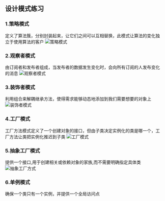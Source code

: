 ## 设计模式练习
### 1.策略模式
定义了算法簇，分别封装起来，让它们之间可以互相替换，此模式让算法的变化独立于使用算法的客户
![策略模式](https://user-images.githubusercontent.com/18373220/71788784-8683ce00-3060-11ea-91d7-12aa2aa9f53e.png)
### 2.观察者模式
由订阅者和发布者组成，当发布者的数据发生变化时，会向所有订阅的人发布变化的消息
![观察者模式](https://user-images.githubusercontent.com/18373220/71815857-c035f280-30bb-11ea-8e62-96ca2a30ddf6.png)
### 3.装饰者模式
利用组合来解耦继承方法，使得需求能够动态地添加到我们需要想要的对象上
![装饰者模式](https://user-images.githubusercontent.com/18373220/71892528-1c644980-3184-11ea-896d-bd586dcc1370.png)
### 4.工厂模式
工厂方法模式定义了一个创建对象的接口，但由子类决定实例化的类是哪一个，工厂方法让类把实例化推迟到子类
![工厂模式](https://user-images.githubusercontent.com/18373220/74820154-7f78fc80-533c-11ea-82f5-5877279fc2a0.png)
### 5.抽象工厂模式
提供一个接口,用于创建相关或依赖对象的家族,而不需要明确指定具体类
![抽象工厂方式](https://user-images.githubusercontent.com/18373220/75084641-5040d600-555c-11ea-9616-8de2cbfa0d2d.png)
### 6.单例模式
确保一个类只有一个实例，并提供一个全局访问点
